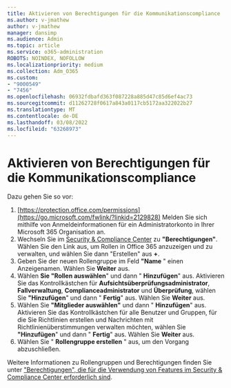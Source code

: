 ```yaml
---
title: Aktivieren von Berechtigungen für die Kommunikationscompliance
ms.author: v-jmathew
author: v-jmathew
manager: dansimp
ms.audience: Admin
ms.topic: article
ms.service: o365-administration
ROBOTS: NOINDEX, NOFOLLOW
ms.localizationpriority: medium
ms.collection: Adm_O365
ms.custom:
- "9000549"
- "7456"
ms.openlocfilehash: 06932fdbafd363f087228a885d47c85d6ef4ac73
ms.sourcegitcommit: d11262728f0617a843a0117cb5172aa322022b27
ms.translationtype: MT
ms.contentlocale: de-DE
ms.lasthandoff: 03/08/2022
ms.locfileid: "63268973"
---
```

# <a name="enable-permissions-for-communication-compliance"></a>Aktivieren von Berechtigungen für die Kommunikationscompliance

Dazu gehen Sie so vor:

1. [https://protection.office.com/permissions](https://go.microsoft.com/fwlink/?linkid=2129828) Melden Sie sich mithilfe von Anmeldeinformationen für ein Administratorkonto in Ihrer Microsoft 365 Organisation an.
2. Wechseln Sie im [Security & Compliance Center](https://go.microsoft.com/fwlink/?linkid=2101341) zu **"Berechtigungen"**. Wählen Sie den Link aus, um Rollen in Office 365 anzuzeigen und zu verwalten, und wählen Sie dann "Erstellen" aus **\+**.
3. Geben Sie der neuen Rollengruppe im Feld **"Name** " einen Anzeigenamen. Wählen Sie **Weiter** aus.
4. Wählen **Sie "Rollen auswählen**" und dann " **Hinzufügen**" aus. Aktivieren Sie das Kontrollkästchen für **Aufsichtsüberprüfungsadministrator**, **Fallverwaltung**, **Complianceadministrator** und **Überprüfung**, wählen Sie **"Hinzufügen**" und dann " **Fertig**" aus. Wählen Sie **Weiter** aus.
5. Wählen Sie **"Mitglieder auswählen"** und dann " **Hinzufügen**" aus. Aktivieren Sie das Kontrollkästchen für alle Benutzer und Gruppen, für die Sie Richtlinien erstellen und Nachrichten mit Richtlinienüberstimmungen verwalten möchten, wählen Sie **"Hinzufügen**" und dann " **Fertig**" aus. Wählen Sie **Weiter** aus.
6. Wählen Sie " **Rollengruppe erstellen** " aus, um den Vorgang abzuschließen.

Weitere Informationen zu Rollengruppen und Berechtigungen finden Sie unter ["Berechtigungen", die für die Verwendung von Features im Security & Compliance Center erforderlich sind](https://go.microsoft.com/fwlink/?linkid=2114184).
